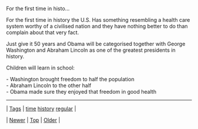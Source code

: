<!--
title: For the first time in history the U.S. Has something resembling a health care system worthy of a civilised nation and they have nothing better to do than complain about that very fact. Just give it 50 years and Obama will be categorised together with George Washington and Abraham Lincoln as one of the greatest presidents in history. Children will learn in school
date: 2020-06-28T15:27:00.038Z
tags: time, history, regular
-->


For the first time in histo...

<p>For the first time in history the U.S. Has something resembling a health care system worthy of a civilised nation and they have nothing better to do than complain about that very fact.</p>

<p>Just give it 50 years and Obama will be categorised together with George Washington and Abraham Lincoln as one of the greatest presidents in history.</p>

<p>Children will learn in school:</p>

<p> - Washington brought freedom to half the population<br/>
 - Abraham Lincoln to the other half<br/>
 -  Obama made sure they enjoyed that freedom in good health</p>

<!--BOTTOM-POST-NAVIGATION-->
---

| [Tags](tags.md) | [time](tag-time.md) [history](tag-history.md) [regular](tag-regular.md) |

| [Newer](102261029859.md) | [Top](index.md) | [Older](102291351129.md) |